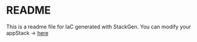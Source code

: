 # README
This is a readme file for IaC generated with StackGen.
You can modify your appStack -> [here](http://main.dev.stackgen.com/appstacks/d514c554-3277-4c9b-91aa-b4cca89d535c)
